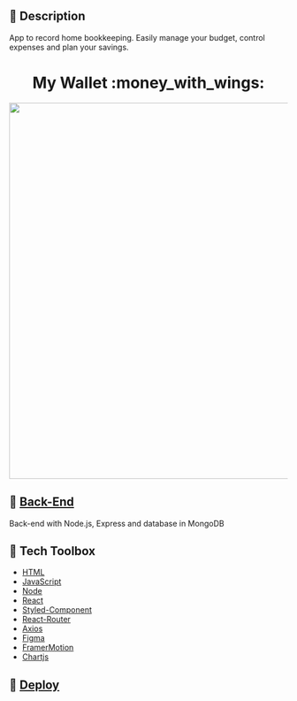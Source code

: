 
## :notebook_with_decorative_cover: Description

 App to record home bookkeeping. Easily manage your budget, control expenses and plan your savings.

<h1 align="center">My Wallet :money_with_wings:</h1>

<p align="center">
 <img align="center" height="680" src="https://user-images.githubusercontent.com/48808807/229867087-d3d93174-f6e2-4a63-9ee1-537bfa26ddd0.gif" />
</p>
 
## :wrench: [Back-End](https://github.com/thi-coutinho/projeto14-mywallet-back)

 Back-end with Node.js, Express and database in MongoDB

## :toolbox: Tech Toolbox

- [HTML](https://developer.mozilla.org/pt-BR/docs/Web/HTML)
- [JavaScript](https://developer.mozilla.org/pt-BR/docs/Web/JavaScript)
- [Node](https://nodejs.org/pt-br/)
- [React](https://pt-br.reactjs.org/)
- [Styled-Component](https://styled-components.com/)
- [React-Router](https://reactrouter.com/en/main)
- [Axios](https://axios-http.com/)
- [Figma](https://www.figma.com/)
- [FramerMotion](https://www.framer.com/motion)
- [Chartjs](https://www.chartjs.org/)

## :rocket: [Deploy](https://projeto14-mywallet-front-three-kappa.vercel.app/)
